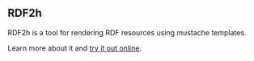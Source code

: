 RDF2h
-------

RDF2h is a tool for rendering RDF resources using mustache templates.

Learn more about it and
<a href="http://rdf2h.github.io/rdf2h">try it out online</a>.
